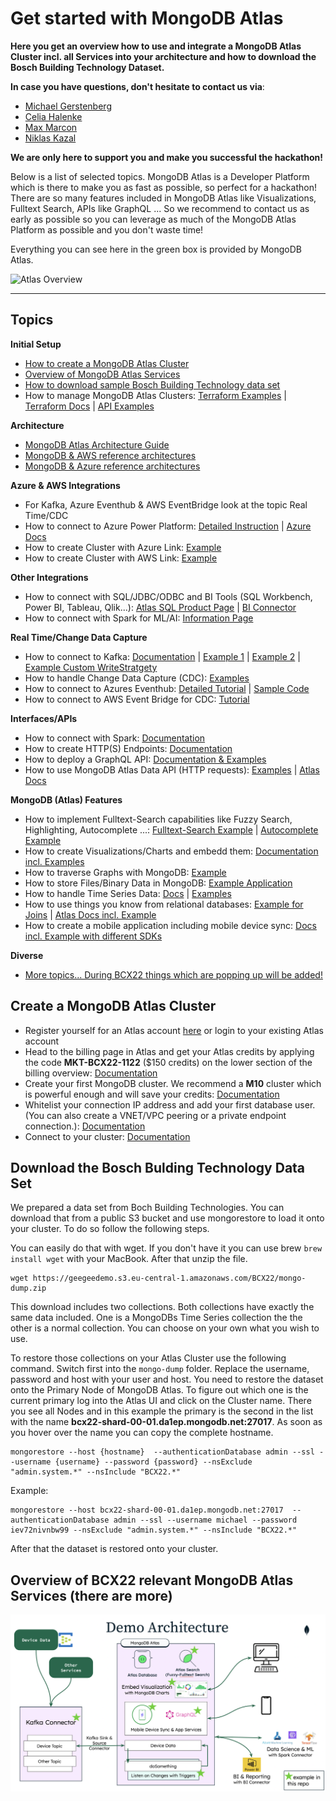 # Get started with MongoDB Atlas

__Here you get an overview how to use and integrate a MongoDB Atlas Cluster incl. all Services into your architecture and how to download the Bosch Building Technology Dataset.__

__In case you have questions, don't hesitate to contact us via__: 
* [Michael Gerstenberg](mailto:michael.gerstenberg@mongodb.com)
* [Celia Halenke](celia.halenke@mongodb.com)
* [Max Marcon](massimiliano.marcon@mongodb.com)
* [Niklas Kazal](niklas.kazal@mongodb.com)

__We are only here to support you and make you successful the hackathon!__

Below is a list of selected topics. MongoDB Atlas is a Developer Platform which is there to make you as fast as possible, so perfect for a hackathon! There are so many features included in MongoDB Atlas like Visualizations, Fulltext Search, APIs like GraphQL ... So we recommend to contact us as early as possible so you can leverage as much of the MongoDB Atlas Platform as possible and you don't waste time!

Everything you can see here in the green box is provided by MongoDB Atlas.

![](images/atlas_overview.png "Atlas Overview")

---
## Topics

__Initial Setup__

* [How to create a MongoDB Atlas Cluster](#create-a-mongodb-atlas-cluster)
* [Overview of MongoDB Atlas Services](#overview-of-bcx22-relevant-mongodb-atlas-services-there-are-more)
* [How to download sample Bosch Building Technology data set](#download-the-bosch-bulding-technology-data-set)
* How to manage MongoDB Atlas Clusters: [Terraform Examples](f-mongo-atlas-terraform) | [Terraform Docs](https://registry.terraform.io/providers/mongodb/mongodbatlas/latest/docs) | [API Examples](https://github.com/mdg-2018/atlas-api-workshop)

__Architecture__

* [MongoDB Atlas Architecture Guide](https://www.mongodb.com/cloud-explained/cloud-architecture)
* [MongoDB & AWS reference architectures](https://docs.aws.amazon.com/prescriptive-guidance/latest/migration-mongodb-atlas/architecture.html)
* [MongoDB & Azure reference architectures](https://learn.microsoft.com/en-us/azure/architecture/browse/?terms=mongo)

__Azure & AWS Integrations__

* For Kafka, Azure Eventhub & AWS EventBridge look at the topic Real Time/CDC
* How to connect to Azure Power Platform: [Detailed Instruction](https://github.com/microsoft/PowerPlatformConnectors/tree/master/certified-connectors/MongoDB) | [Azure Docs](https://learn.microsoft.com/en-us/connectors/custom-connectors/define-blank)
* How to create Cluster with Azure Link: [Example](https://github.com/eugenebogaart/Atlas-Azure-Link)
* How to create Cluster with AWS Link: [Example](https://github.com/eugenebogaart/Atlas-AWS-Link)

__Other Integrations__

* How to connect with SQL/JDBC/ODBC and BI Tools (SQL Workbench, Power BI, Tableau, Qlik...): [Atlas SQL Product Page](https://www.mongodb.com/atlas/sql) | [BI Connector](https://www.mongodb.com/docs/atlas/bi-connection/)
* How to connect with Spark for ML/AI: [Information Page](https://www.mongodb.com/products/spark-connector)

__Real Time/Change Data Capture__

* How to connect to Kafka: [Documentation](https://www.mongodb.com/docs/kafka-connector/current/) | [Example 1](https://github.com/mongodb/mongo-kafka) | [Example 2](https://github.com/PhilippW94/Kafka_POV#description-contents) | [Example Custom WriteStratgety](https://github.com/felixreichenbach/KafkaSinkConnectorCustomizations)
* How to handle Change Data Capture (CDC): [Examples](f-mongo-change-streams-examples)
* How to connect to Azures Eventhub: [Detailed Tutorial](https://www.mongodb.com/blog/post/using-azure-event-hubs-with-connector-apache-kafka) | [Sample Code](https://github.com/RWaltersMA/azure-event-hubs-mongo)
* How to connect to AWS Event Bridge for CDC: [Tutorial](https://www.mongodb.com/docs/atlas/triggers/eventbridge/)

__Interfaces/APIs__

* How to connect with Spark: [Documentation](https://www.mongodb.com/docs/spark-connector/current/)
* How to create HTTP(S) Endpoints: [Documentation](https://www.mongodb.com/docs/atlas/app-services/data-api/custom-endpoints/) 
* How to deploy a GraphQL API: [Documentation & Examples](https://www.mongodb.com/docs/atlas/app-services/graphql/)
* How to use MongoDB Atlas Data API (HTTP requests): [Examples](f-mongo-atlas-data-api-examples) | [Atlas Docs](https://www.mongodb.com/docs/atlas/api/data-api/)

__MongoDB (Atlas) Features__

* How to implement Fulltext-Search capabilities like Fuzzy Search, Highlighting, Autocomplete ...: [Fulltext-Search Example](f-mongo-atlas-fulltext-search) | [Autocomplete Example](f-mongo-atlas-auto-complete)
* How to create Visualizations/Charts and embedd them: [Documentation incl. Examples](https://www.mongodb.com/docs/charts/)
* How to traverse Graphs with MongoDB: [Example](https://github.com/pkdone/GraphPersonsAndPlaces)
* How to store Files/Binary Data in MongoDB: [Example Application](f-mongo-store-binary-example-app/)
* How to handle Time Series Data: [Docs](https://www.mongodb.com/docs/manual/core/timeseries-collections/) | [Examples](f-mongo-time-series-examples)
* How to use things you know from relational databases: [Example for Joins](https://www.stackchief.com/tutorials/%24lookup%20Examples%20%7C%20MongoDB) | [Atlas Docs incl. Example](https://www.mongodb.com/docs/manual/reference/method/Session.startTransaction/)
* How to create a mobile application including mobile device sync: [Docs incl. Example with different SDKs](https://www.mongodb.com/docs/realm/)

__Diverse__

* [More topics... During BCX22 things which are popping up will be added!](https://github.com/michael-gerstenberg/BCX22)

## Create a MongoDB Atlas Cluster

* Register yourself for an Atlas account [here](https://www.mongodb.com/cloud/atlas/register) or login to your existing Atlas account
* Head to the billing page in Atlas and get your Atlas credits by applying the code __MKT-BCX22-1122__ ($150 credits) on the lower section of the billing overview: [Documentation](https://www.mongodb.com/docs/atlas/billing/subscriptions/)
* Create your first MongoDB cluster. We recommend a __M10__ cluster which is powerful enough and will save your credits: [Documentation](https://www.mongodb.com/docs/atlas/tutorial/create-new-cluster/)
* Whitelist your connection IP address and add your first database user. (You can also create a VNET/VPC peering or a private endpoint connection.): [Documentation](https://www.mongodb.com/docs/atlas/security/add-ip-address-to-list/)
* Connect to your cluster: [Documentation](https://www.mongodb.com/docs/atlas/tutorial/connect-to-your-cluster/) 

## Download the Bosch Bulding Technology Data Set

We prepared a data set from Boch Building Technologies. You can download that from a public S3 bucket and use mongorestore to load it onto your cluster. To do so follow the following steps.

You can easily do that with wget. If you don't have it you can use brew ```brew install wget``` with your MacBook. After that unzip the file.

```
wget https://geegeedemo.s3.eu-central-1.amazonaws.com/BCX22/mongo-dump.zip
```

This download includes two collections. Both collections have exactly the same data included. One is a MongoDBs Time Series collection the the other is a normal collection. You can choose on your own what you wish to use.

To restore those collections on your Atlas Cluster use the following command. Switch first into the ```mongo-dump``` folder. Replace the username, password and host with your user and host. You need to restore the dataset onto the Primary Node of MongoDB Atlas. To figure out which one is the current primary log into the Atlas UI and click on the Cluster name. There you see all Nodes and in this example the primary is the second in the list with the name __bcx22-shard-00-01.da1ep.mongodb.net:27017__. As soon as you hover over the name you can copy the complete hostname.

```
mongorestore --host {hostname}  --authenticationDatabase admin --ssl --username {username} --password {password} --nsExclude "admin.system.*" --nsInclude "BCX22.*"
```

Example:

```
mongorestore --host bcx22-shard-00-01.da1ep.mongodb.net:27017  --authenticationDatabase admin --ssl --username michael --password iev72nivnbw99 --nsExclude "admin.system.*" --nsInclude "BCX22.*"
```

After that the dataset is restored onto your cluster.

## Overview of BCX22 relevant MongoDB Atlas Services (there are more)

![MongoDB Atlas Overview](images/overview.png)